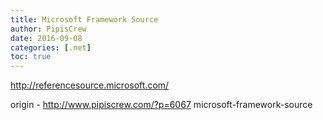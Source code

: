 ```yaml
---
title: Microsoft Framework Source
author: PipisCrew
date: 2016-09-08
categories: [.net]
toc: true
---
```


http://referencesource.microsoft.com/

origin - http://www.pipiscrew.com/?p=6067 microsoft-framework-source